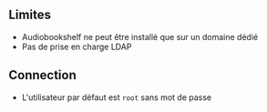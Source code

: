 ## Limites

* Audiobookshelf ne peut être installé que sur un domaine dédié
* Pas de prise en charge LDAP

## Connection

* L'utilisateur par défaut est `root` sans mot de passe
